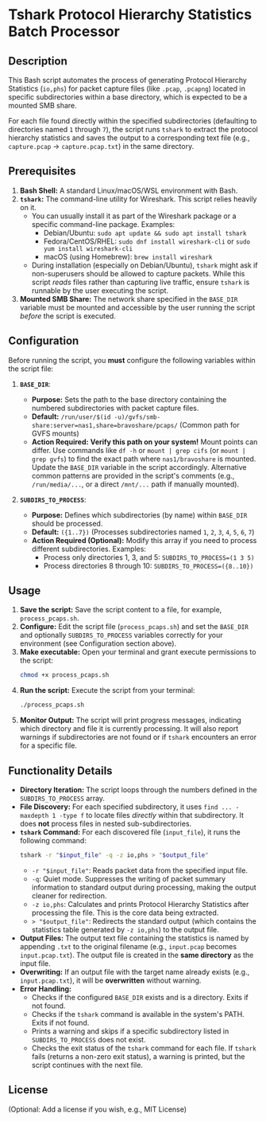 # Tshark Protocol Hierarchy Statistics Batch Processor

## Description

This Bash script automates the process of generating Protocol Hierarchy Statistics (`io,phs`) for packet capture files (like `.pcap`, `.pcapng`) located in specific subdirectories within a base directory, which is expected to be a mounted SMB share.

For each file found directly within the specified subdirectories (defaulting to directories named `1` through `7`), the script runs `tshark` to extract the protocol hierarchy statistics and saves the output to a corresponding text file (e.g., `capture.pcap` -> `capture.pcap.txt`) in the same directory.

## Prerequisites

1.  **Bash Shell:** A standard Linux/macOS/WSL environment with Bash.
2.  **`tshark`:** The command-line utility for Wireshark. This script relies heavily on it.
    * You can usually install it as part of the Wireshark package or a specific command-line package. Examples:
        * Debian/Ubuntu: `sudo apt update && sudo apt install tshark`
        * Fedora/CentOS/RHEL: `sudo dnf install wireshark-cli` or `sudo yum install wireshark-cli`
        * macOS (using Homebrew): `brew install wireshark`
    * During installation (especially on Debian/Ubuntu), `tshark` might ask if non-superusers should be allowed to capture packets. While this script *reads* files rather than capturing live traffic, ensure `tshark` is runnable by the user executing the script.
3.  **Mounted SMB Share:** The network share specified in the `BASE_DIR` variable must be mounted and accessible by the user running the script *before* the script is executed.

## Configuration

Before running the script, you **must** configure the following variables within the script file:

1.  **`BASE_DIR`**:
    * **Purpose:** Sets the path to the base directory containing the numbered subdirectories with packet capture files.
    * **Default:** `/run/user/$(id -u)/gvfs/smb-share:server=nas1,share=bravoshare/pcaps/` (Common path for GVFS mounts)
    * **Action Required:** **Verify this path on your system!** Mount points can differ. Use commands like `df -h` or `mount | grep cifs` (or `mount | grep gvfs`) to find the exact path where `nas1/bravoshare` is mounted. Update the `BASE_DIR` variable in the script accordingly. Alternative common patterns are provided in the script's comments (e.g., `/run/media/...`, or a direct `/mnt/...` path if manually mounted).

2.  **`SUBDIRS_TO_PROCESS`**:
    * **Purpose:** Defines which subdirectories (by name) within `BASE_DIR` should be processed.
    * **Default:** `({1..7})` (Processes subdirectories named `1`, `2`, `3`, `4`, `5`, `6`, `7`)
    * **Action Required (Optional):** Modify this array if you need to process different subdirectories. Examples:
        * Process only directories 1, 3, and 5: `SUBDIRS_TO_PROCESS=(1 3 5)`
        * Process directories 8 through 10: `SUBDIRS_TO_PROCESS=({8..10})`

## Usage

1.  **Save the script:** Save the script content to a file, for example, `process_pcaps.sh`.
2.  **Configure:** Edit the script file (`process_pcaps.sh`) and set the `BASE_DIR` and optionally `SUBDIRS_TO_PROCESS` variables correctly for your environment (see Configuration section above).
3.  **Make executable:** Open your terminal and grant execute permissions to the script:
    ```bash
    chmod +x process_pcaps.sh
    ```
4.  **Run the script:** Execute the script from your terminal:
    ```bash
    ./process_pcaps.sh
    ```
5.  **Monitor Output:** The script will print progress messages, indicating which directory and file it is currently processing. It will also report warnings if subdirectories are not found or if `tshark` encounters an error for a specific file.

## Functionality Details

* **Directory Iteration:** The script loops through the numbers defined in the `SUBDIRS_TO_PROCESS` array.
* **File Discovery:** For each specified subdirectory, it uses `find ... -maxdepth 1 -type f` to locate files *directly* within that subdirectory. It does **not** process files in nested sub-subdirectories.
* **`tshark` Command:** For each discovered file (`input_file`), it runs the following command:
    ```bash
    tshark -r "$input_file" -q -z io,phs > "$output_file"
    ```
    * `-r "$input_file"`: Reads packet data from the specified input file.
    * `-q`: Quiet mode. Suppresses the writing of packet summary information to standard output during processing, making the output cleaner for redirection.
    * `-z io,phs`: Calculates and prints Protocol Hierarchy Statistics after processing the file. This is the core data being extracted.
    * `> "$output_file"`: Redirects the standard output (which contains the statistics table generated by `-z io,phs`) to the output file.
* **Output Files:** The output text file containing the statistics is named by appending `.txt` to the original filename (e.g., `input.pcap` becomes `input.pcap.txt`). The output file is created in the **same directory** as the input file.
* **Overwriting:** If an output file with the target name already exists (e.g., `input.pcap.txt`), it will be **overwritten** without warning.
* **Error Handling:**
    * Checks if the configured `BASE_DIR` exists and is a directory. Exits if not found.
    * Checks if the `tshark` command is available in the system's PATH. Exits if not found.
    * Prints a warning and skips if a specific subdirectory listed in `SUBDIRS_TO_PROCESS` does not exist.
    * Checks the exit status of the `tshark` command for each file. If `tshark` fails (returns a non-zero exit status), a warning is printed, but the script continues with the next file.

## License

(Optional: Add a license if you wish, e.g., MIT License)

